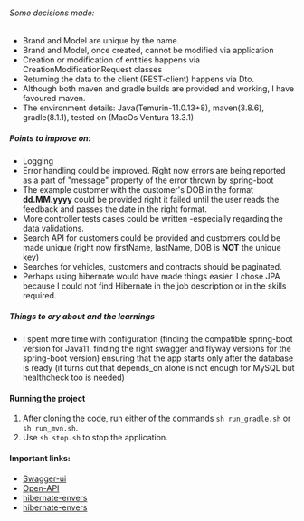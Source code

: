 ###### Some decisions made:
- Brand and Model are unique by the name.
- Brand and Model, once created, cannot be modified via application
- Creation or modification of entities happens via <Entity>CreationModificationRequest classes
- Returning the data to the client (REST-client) happens via <Entity>Dto.
- Although both maven and gradle builds are provided and working, I have favoured maven.
- The environment details: Java(Temurin-11.0.13+8), maven(3.8.6), gradle(8.1.1), tested on (MacOs Ventura 13.3.1)


##### Points to improve on:
- Logging
- Error handling could be improved. Right now errors are being reported as a part of "message" property of the error thrown by spring-boot
- The example customer with the customer's DOB in the format **dd.MM.yyyy** could be provided right it failed until the user reads the feedback and passes the date in the right format.
- More controller tests cases could be written -especially regarding the data validations.
- Search API for customers could be provided and customers could be made unique (right now firstName, lastName, DOB is **NOT** the unique key)
- Searches for vehicles, customers and contracts should be paginated.
- Perhaps using hibernate would have made things easier. I chose JPA because I could not find Hibernate in the job description or in the skills required.

##### Things to cry about and the learnings
- I spent more time with configuration (finding the compatible spring-boot version for Java11, finding the right swagger and flyway versions for the spring-boot version) ensuring that the app starts only after the database is ready (it turns out that depends_on alone is not enough for MySQL but healthcheck too is needed)

#### Running the project
1. After cloning the code, run either of the commands `sh run_gradle.sh` or `sh run_mvn.sh`.
2. Use `sh stop.sh` to stop the application.


#### Important links:
- [Swagger-ui](http://localhost:8080/swagger-ui.html)
- [Open-API](http://localhost:8080/v3/api-docs/)
- [hibernate-envers](https://nirajsonawane.github.io/2021/04/25/spring-boot-with-hibernate-envers/)
- [hibernate-envers](https://www.baeldung.com/database-auditing-jpa)